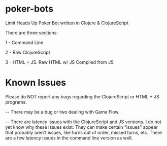 poker-bots
==========

Limit Heads Up Poker Bot written in Clojure & ClojureScript


There are three sections: 

1 - Command Line

2 - Raw ClojureScript 

3 - HTML + JS. Raw HTML w/ JS Compiled from JS

Known Issues
============

 Please do NOT report any bugs regarding the ClojureScript or HTML + JS programs. 

-- There may be a bug or two dealing with Game Flow.

-- There are latency issues with the ClojureScript and JS versions. I do not yet know why these issues exist. They can make certain "issues" appear that probably aren't issues, like turns out of order, missed turns, etc. There are a few latency issues in the command line version as well. 

